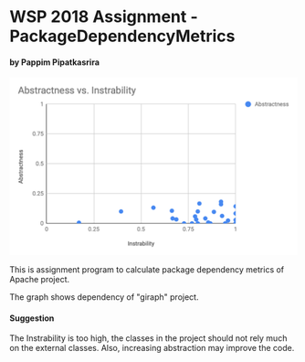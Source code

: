 # WSP 2018 Assignment - PackageDependencyMetrics
#### by Pappim Pipatkasrira

![alt text](https://raw.githubusercontent.com/printto/ApacheDependencyMatrix/master/graph.png)

This is assignment program to calculate package dependency metrics of Apache project.

The graph shows dependency of "giraph" project.

#### Suggestion
The Instrability is too high, the classes in the project should not rely much on the external classes.
Also, increasing abstraction may improve the code.
